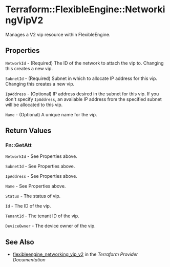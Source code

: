 # Terraform::FlexibleEngine::NetworkingVipV2

Manages a V2 vip resource within FlexibleEngine.

## Properties

`NetworkId` - (Required) The ID of the network to attach the vip to.
Changing this creates a new vip.

`SubnetId` - (Required) Subnet in which to allocate IP address for this vip.
Changing this creates a new vip.

`IpAddress` - (Optional) IP address desired in the subnet for this vip.
If you don't specify `IpAddress`, an available IP address from
the specified subnet will be allocated to this vip.

`Name` - (Optional) A unique name for the vip.


## Return Values

### Fn::GetAtt

`NetworkId` - See Properties above.

`SubnetId` - See Properties above.

`IpAddress` - See Properties above.

`Name` - See Properties above.

`Status` - The status of vip.

`Id` - The ID of the vip.

`TenantId` - The tenant ID of the vip.

`DeviceOwner` - The device owner of the vip.

## See Also

* [flexibleengine_networking_vip_v2](https://www.terraform.io/docs/providers/flexibleengine/r/networking_vip_v2.html) in the _Terraform Provider Documentation_